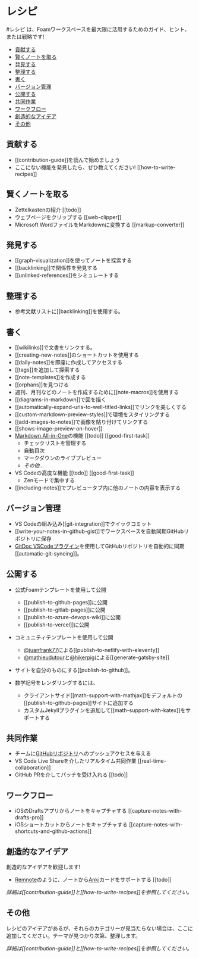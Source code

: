 <!-- omit in toc -->
# レシピ

 #レシピ は、Foamワークスペースを最大限に活用するためのガイド、ヒント、または戦略です!

- [貢献する](#貢献する)
- [賢くノートを取る](#賢くノートを取る)
- [発見する](#発見する)
- [整理する](#整理する)
- [書く](#書く)
- [バージョン管理](#バージョン管理)
- [公開する](#公開する)
- [共同作業](#共同作業)
- [ワークフロー](#ワークフロー)
- [創造的なアイデア](#創造的なアイデア)
- [その他](#その他)

## 貢献する

- [[contribution-guide]]を読んで始めましょう
- ここにない機能を発見したら、ぜひ教えてください! [[how-to-write-recipes]]

## 賢くノートを取る

- Zettelkastenの紹介 [[todo]]
- ウェブページをクリップする [[web-clipper]]
- Microsoft WordファイルをMarkdownに変換する [[markup-converter]]

## 発見する

- [[graph-visualization]]を使ってノートを探索する
- [[backlinking]]で関係性を発見する
- [[unlinked-references]]をシミュレートする

## 整理する

- 参考文献リストに[[backlinking]]を使用する。

## 書く

- [[wikilinks]]で文書をリンクする。
- [[creating-new-notes]]のショートカットを使用する
- [[daily-notes]]を即座に作成してアクセスする
- [[tags]]を追加して探索する
- [[note-templates]]を作成する
- [[orphans]]を見つける
- 週刊、月刊などのノートを作成するために[[note-macros]]を使用する
- [[diagrams-in-markdown]]で図を描く
- [[automatically-expand-urls-to-well-titled-links]]でリンクを美しくする
- [[custom-markdown-preview-styles]]で環境をスタイリングする
- [[add-images-to-notes]]で画像を貼り付けてリンクする
- [[shows-image-preview-on-hover]]
- [Markdown All-in-One](https://marketplace.visualstudio.com/items?itemName=yzhang.markdown-all-in-one)の機能 [[todo]] [[good-first-task]]
  - チェックリストを管理する
  - 自動目次
  - マークダウンのライブプレビュー
  - _その他..._
- VS Codeの高度な機能 [[todo]] [[good-first-task]]
  - Zenモードで集中する
- [[including-notes]]でプレビュータブ内に他のノートの内容を表示する

## バージョン管理

- VS Codeの組み込み[[git-integration]]でクイックコミット
- [[write-your-notes-in-github-gist]]でワークスペースを自動同期GitHubリポジトリに保存
- [GitDoc VSCodeプラグイン](https://marketplace.visualstudio.com/items?itemName=vsls-contrib.gitdoc)を使用してGitHubリポジトリを自動的に同期[[automatic-git-syncing]]。

## 公開する

- 公式Foamテンプレートを使用して公開
  - [[publish-to-github-pages]]に公開
  - [[publish-to-gitlab-pages]]に公開
  - [[publish-to-azure-devops-wiki]]に公開
  - [[publish-to-vercel]]に公開
- コミュニティテンプレートを使用して公開
  - [@juanfrank77](https://github.com/juanfrank77)による[[publish-to-netlify-with-eleventy]]
  - [@mathieudutour](https://github.com/mathieudutour)と[@hikerpig](https://github.com/hikerpig)による[[generate-gatsby-site]]

- サイトを自分のものにする[[publish-to-github]]。
- 数学記号をレンダリングするには、
  - クライアントサイド[[math-support-with-mathjax]]をデフォルトの[[publish-to-github-pages]]サイトに追加する
  - カスタムJekyllプラグインを追加して[[math-support-with-katex]]をサポートする


## 共同作業

- チームに[GitHubリポジトリ](https://docs.github.com/ja/account-and-profile/setting-up-and-managing-your-personal-account-on-github/managing-access-to-your-personal-repositories/inviting-collaborators-to-a-personal-repository)へのプッシュアクセスを与える
- VS Code Live Shareを介したリアルタイム共同作業 [[real-time-collaboration]]
- GitHub PRを介してパッチを受け入れる [[todo]]

## ワークフロー

- iOSのDraftsアプリからノートをキャプチャする [[capture-notes-with-drafts-pro]]
- iOSショートカットからノートをキャプチャする [[capture-notes-with-shortcuts-and-github-actions]]

## 創造的なアイデア

創造的なアイデアを歓迎します!

- [Remnote](https://www.remnote.io/)のように、ノートから[Anki](https://apps.ankiweb.net/)カードをサポートする [[todo]]

_詳細は[[contribution-guide]]と[[how-to-write-recipes]]を参照してください。_

## その他

レシピのアイデアがあるが、それらのカテゴリーが見当たらない場合は、ここに追加してください。テーマが見つかり次第、整理します。

_詳細は[[contribution-guide]]と[[how-to-write-recipes]]を参照してください。_



